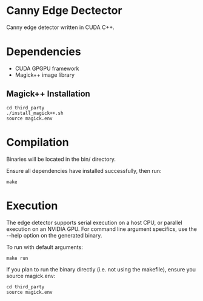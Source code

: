 # Canny Edge Dectector
Canny edge detector written in CUDA C++.

# Dependencies
- CUDA GPGPU framework
- Magick++ image library

## Magick++ Installation
```
cd third_party
./install_magick++.sh
source magick.env
```

# Compilation
Binaries will be located in the bin/ directory.

Ensure all dependencies have installed successfully, then run:
```
make
```

# Execution
The edge detector supports serial execution on a host CPU, or parallel execution on an NVIDIA GPU.
For command line argument specifics, use the --help option on the generated binary.

To run with default arguments:
```
make run
```

If you plan to run the binary directly (i.e. not using the makefile), ensure you source magick.env:
```
cd third_party
source magick.env
```
